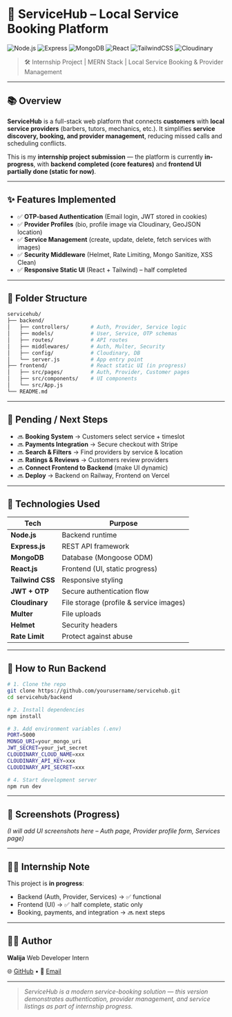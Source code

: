 # 🚀 ServiceHub – Local Service Booking Platform

![Node.js](https://img.shields.io/badge/Node.js-339933?style=for-the-badge\&logo=node.js\&logoColor=white)
![Express](https://img.shields.io/badge/Express.js-000000?style=for-the-badge\&logo=express\&logoColor=white)
![MongoDB](https://img.shields.io/badge/MongoDB-47A248?style=for-the-badge\&logo=mongodb\&logoColor=white)
![React](https://img.shields.io/badge/React-61DAFB?style=for-the-badge\&logo=react\&logoColor=black)
![TailwindCSS](https://img.shields.io/badge/Tailwind_CSS-38B2AC?style=for-the-badge\&logo=tailwind-css\&logoColor=white)
![Cloudinary](https://img.shields.io/badge/Cloudinary-3448C5?style=for-the-badge\&logo=cloudinary\&logoColor=white)

> 🛠️ Internship Project | MERN Stack | Local Service Booking & Provider Management

---

## 📚 Overview

**ServiceHub** is a full-stack web platform that connects **customers** with **local service providers** (barbers, tutors, mechanics, etc.).
It simplifies **service discovery, booking, and provider management**, reducing missed calls and scheduling conflicts.

This is my **internship project submission** — the platform is currently **in-progress**, with **backend completed (core features)** and **frontend UI partially done (static for now)**.

---

## ✨ Features Implemented

* ✅ **OTP-based Authentication** (Email login, JWT stored in cookies)
* ✅ **Provider Profiles** (bio, profile image via Cloudinary, GeoJSON location)
* ✅ **Service Management** (create, update, delete, fetch services with images)
* ✅ **Security Middleware** (Helmet, Rate Limiting, Mongo Sanitize, XSS Clean)
* ✅ **Responsive Static UI** (React + Tailwind) – half completed

---

## 📁 Folder Structure

```bash
servicehub/
├── backend/
│   ├── controllers/       # Auth, Provider, Service logic
│   ├── models/            # User, Service, OTP schemas
│   ├── routes/            # API routes
│   ├── middlewares/       # Auth, Multer, Security
│   ├── config/            # Cloudinary, DB
│   └── server.js          # App entry point
├── frontend/              # React static UI (in progress)
│   ├── src/pages/         # Auth, Provider, Customer pages
│   ├── src/components/    # UI components
│   └── src/App.js
└── README.md
```

---

## 🚧 Pending / Next Steps

* 🔜 **Booking System** → Customers select service + timeslot
* 🔜 **Payments Integration** → Secure checkout with Stripe
* 🔜 **Search & Filters** → Find providers by service & location
* 🔜 **Ratings & Reviews** → Customers review providers
* 🔜 **Connect Frontend to Backend** (make UI dynamic)
* 🔜 **Deploy** → Backend on Railway, Frontend on Vercel

---

## 🧪 Technologies Used

| Tech             | Purpose                                 |
| ---------------- | --------------------------------------- |
| **Node.js**      | Backend runtime                         |
| **Express.js**   | REST API framework                      |
| **MongoDB**      | Database (Mongoose ODM)                 |
| **React.js**     | Frontend (UI, static progress)          |
| **Tailwind CSS** | Responsive styling                      |
| **JWT + OTP**    | Secure authentication flow              |
| **Cloudinary**   | File storage (profile & service images) |
| **Multer**       | File uploads                            |
| **Helmet**       | Security headers                        |
| **Rate Limit**   | Protect against abuse                   |

---

## 🚀 How to Run Backend

```bash
# 1. Clone the repo
git clone https://github.com/yourusername/servicehub.git
cd servicehub/backend

# 2. Install dependencies
npm install

# 3. Add environment variables (.env)
PORT=5000
MONGO_URI=your_mongo_uri
JWT_SECRET=your_jwt_secret
CLOUDINARY_CLOUD_NAME=xxx
CLOUDINARY_API_KEY=xxx
CLOUDINARY_API_SECRET=xxx

# 4. Start development server
npm run dev
```

---

## 📸 Screenshots (Progress)

*(I will add UI screenshots here – Auth page, Provider profile form, Services page)*

---

## 🧑‍💻 Internship Note

This project is **in progress**:

* Backend (Auth, Provider, Services) → ✅ functional
* Frontend (UI) → ✅ half complete, static only
* Booking, payments, and integration → 🔜 next steps

---

## 🧑‍💻 Author

**Walija**
Web Developer Intern

🌐 [GitHub](https://github.com/Walija-sh) • 📧 [Email](mailto:walijash@example.com)

---

> *ServiceHub is a modern service-booking solution — this version demonstrates authentication, provider management, and service listings as part of internship progress.*

